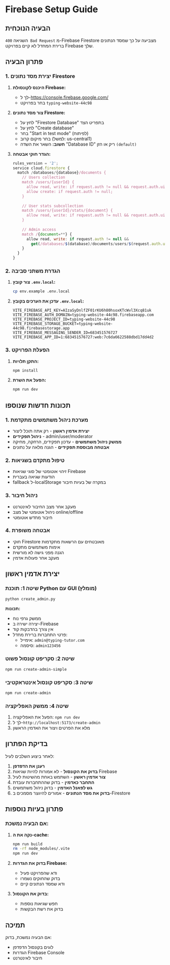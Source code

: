 # Firebase Setup Guide

## הבעיה הנוכחית
השגיאה `400 Bad Request` מ-Firebase Firestore מצביעה על כך שמסד הנתונים ברירת המחדל לא קיים בפרויקט Firebase שלך.

## פתרון הבעיה

### 1. יצירת מסד נתונים Firestore

1. **היכנס לקונסולת Firebase:**
   - לך ל-https://console.firebase.google.com/
   - בחר בפרויקט `typing-website-44c98`

2. **צור מסד נתונים Firestore:**
   - לחץ על "Firestore Database" בתפריט הצד
   - לחץ על "Create database"
   - בחר "Start in test mode" (לפיתוח)
   - בחר מיקום קרוב (למשל: us-central1)
   - **חשוב:** השאר את השדה "Database ID" ריק או הזן `(default)`

3. **הגדר חוקי אבטחה:**
   ```javascript
   rules_version = '2';
   service cloud.firestore {
     match /databases/{database}/documents {
       // Users collection
       match /users/{userId} {
         allow read, write: if request.auth != null && request.auth.uid == userId;
         allow create: if request.auth != null;
       }
       
       // User stats subcollection
       match /users/{userId}/stats/{document} {
         allow read, write: if request.auth != null && request.auth.uid == userId;
       }
       
       // Admin access
       match /{document=**} {
         allow read, write: if request.auth != null && 
           get(/databases/$(database)/documents/users/$(request.auth.uid)).data.role_name == 'admin';
       }
     }
   }
   ```

### 2. הגדרת משתני סביבה

1. **צור קובץ `.env.local`:**
   ```bash
   cp env.example .env.local
   ```

2. **עדכן את הערכים בקובץ `.env.local`:**
   ```
   VITE_FIREBASE_API_KEY=AIzaSyDnlfZF01rKU6h80hsoxKTcWvl3Xcq81uk
   VITE_FIREBASE_AUTH_DOMAIN=typing-website-44c98.firebaseapp.com
   VITE_FIREBASE_PROJECT_ID=typing-website-44c98
   VITE_FIREBASE_STORAGE_BUCKET=typing-website-44c98.firebasestorage.app
   VITE_FIREBASE_MESSAGING_SENDER_ID=683451576727
   VITE_FIREBASE_APP_ID=1:683451576727:web:7c6da6622588dbd17dd4d2
   ```

### 3. הפעלת הפרויקט

1. **התקן תלויות:**
   ```bash
   npm install
   ```

2. **הפעל את השרת:**
   ```bash
   npm run dev
   ```

## תכונות חדשות שנוספו

### 1. מערכת ניהול משתמשים מתקדמת
- **יצירת אדמין ראשון** - רק אתה תוכל ליצור
- **ניהול תפקידים** - admin/user/moderator
- **ממשק ניהול משתמשים** - עדכון תפקידים, הרחקה, מחיקה
- **אבטחה מבוססת תפקידים** - הגנה מלאה על נתונים

### 2. טיפול מתקדם בשגיאות
- זיהוי אוטומטי של סוגי שגיאות Firebase
- הודעות שגיאה בעברית
- fallback ל-localStorage במקרה של בעיות חיבור

### 3. ניהול חיבור
- מעקב אחר מצב החיבור לאינטרנט
- ניהול אוטומטי של מצב online/offline
- חיבור מחדש אוטומטי

### 4. אבטחה משופרת
- חוקי Firestore מאובטחים עם הרשאות מתקדמות
- אימות משתמשים מתקדם
- הגנה מפני גישה לא מורשית
- מעקב אחר פעולות אדמין

## יצירת אדמין ראשון

### שיטה 1: תוכנת Python עם GUI (מומלץ)
```bash
python create_admin.py
```
**תכונות:**
- ממשק גרפי נוח
- יצירה ישירה ב-Firebase
- אין צורך בהדבקות קוד
- פרטי התחברות ברירת מחדל:
  - אימייל: `admin@typing-tutor.com`
  - סיסמה: `admin123456`

### שיטה 2: סקריפט קונסול פשוט
```bash
npm run create-admin-simple
```

### שיטה 3: סקריפט קונסול אינטראקטיבי
```bash
npm run create-admin
```

### שיטה 4: ממשק האפליקציה
1. הפעל את האפליקציה: `npm run dev`
2. לך ל-`http://localhost:5173/create-admin`
3. מלא את הפרטים ויצור את האדמין הראשון

## בדיקת הפתרון

לאחר ביצוע השלבים לעיל:

1. **רענן את הדפדפן**
2. **בדוק את הקונסול** - לא אמורות להיות שגיאות Firebase
3. **צור אדמין ראשון** - השתמש באחת מהשיטות לעיל
4. **התחבר כאדמין** - בדוק שההתחברות עובדת
5. **גש לפאנל האדמין** - בדוק ניהול משתמשים
6. **בדוק את מסד הנתונים** - אמורים להיווצר מסמכים ב-Firestore

## פתרון בעיות נוספות

### אם הבעיה נמשכת:

1. **נקה את ה-cache:**
   ```bash
   npm run build
   rm -rf node_modules/.vite
   npm run dev
   ```

2. **בדוק את הגדרות Firebase:**
   - ודא שהפרויקט פעיל
   - בדוק שהחוקים נשמרו
   - ודא שמסד הנתונים קיים

3. **בדוק את הקונסול:**
   - חפש שגיאות נוספות
   - בדוק את רשת הבקשות

## תמיכה

אם הבעיה נמשכת, בדוק:
- לוגים בקונסול הדפדפן
- הגדרות Firebase Console
- חיבור לאינטרנט
